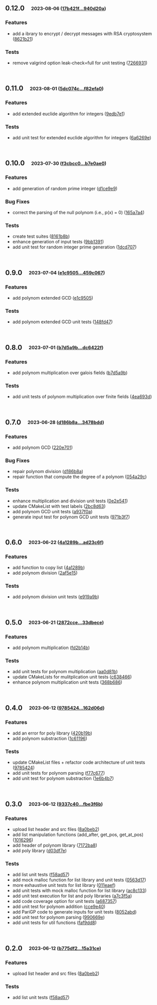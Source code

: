 ## **0.12.0**&emsp;<sub><sup>2023-08-06 ([17b421f...940d20a](https://github.com/groumage/PolynomArithmetic/compare/17b421f0d728456c4103531a12ccab3d2b4649c6...940d20abe04dfc3e46e45afb860bb14e5f816f65?diff=split))</sup></sub>

### Features

- add a ibrary to encrypt / decrypt messages with RSA cryptosystem ([8621b21](https://github.com/groumage/PolynomArithmetic/commit/8621b21689066d701244dbd812e2a7a21cfe94e8))

### Tests

- remove valgrind option leak\-check=full for unit testing ([7266931](https://github.com/groumage/PolynomArithmetic/commit/726693134d53b8d0acd60ca11a56036a5fa0bfc3))

<br>

## **0.11.0**&emsp;<sub><sup>2023-08-01 ([5dc074c...f82efa0](https://github.com/groumage/PolynomArithmetic/compare/5dc074cb7517494a5477b2cb5016a611825ee917...f82efa0071050f0dbb6675c693e5006150e1391a?diff=split))</sup></sub>

### Features

- add extended euclide algorithm for integers ([9edb7e1](https://github.com/groumage/PolynomArithmetic/commit/9edb7e1826841951b248e5859432d8fe8f6640a2))

### Tests

- add unit test for extended euclide algorithm for integers ([6a6269e](https://github.com/groumage/PolynomArithmetic/commit/6a6269e3fb884d594a678d5a8bd9f5c12462e50c))

<br>

## **0.10.0**&emsp;<sub><sup>2023-07-30 ([f3cbcc0...b7e0ae0](https://github.com/groumage/PolynomArithmetic/compare/f3cbcc09b58c6bc0d4a8693cc817b0e527c73848...b7e0ae0b66b5eceff5ac5fc9ce9f4f76cac17293?diff=split))</sup></sub>

### Features

- add generation of random prime integer ([d1ce9e9](https://github.com/groumage/PolynomArithmetic/commit/d1ce9e9fc6f8cea8bdfbf9098591778902c33053))

### Bug Fixes

- correct the parsing of the null polynom \(i\.e\., p\(x\) = 0\) ([165a7a4](https://github.com/groumage/PolynomArithmetic/commit/165a7a41042786546c6d1d8d6846026cf68f41f0))

### Tests

- create test suites ([8161b8b](https://github.com/groumage/PolynomArithmetic/commit/8161b8b3c5410782041cfd1f43af85c0cce093a4))
- enhance generation of input tests ([9bb1391](https://github.com/groumage/PolynomArithmetic/commit/9bb13916b131b5b5b71268e275dae52ea1b37eec))
- add unit test for random integer prime generation ([1dcd707](https://github.com/groumage/PolynomArithmetic/commit/1dcd70789a56c948b80c3d2f397a8180e8c7a852))

<br>

## **0.9.0**&emsp;<sub><sup>2023-07-04 ([e1c9505...459c067](https://github.com/groumage/PolynomArithmetic/compare/e1c9505a7471dfe595b4e932a2390356d4c59886...459c067cef19b2382a7604cf075e38f428ea5abe?diff=split))</sup></sub>

### Features

- add polynom extended GCD ([e1c9505](https://github.com/groumage/PolynomArithmetic/commit/e1c9505a7471dfe595b4e932a2390356d4c59886))

### Tests

- add polynom extended GCD unit tests ([148fd47](https://github.com/groumage/PolynomArithmetic/commit/148fd4732508c0c8a74df28ac1126956c7155d3b))

<br>

## **0.8.0**&emsp;<sub><sup>2023-07-01 ([b7d5a9b...dc6422f](https://github.com/groumage/PolynomArithmetic/compare/b7d5a9baa67e2e301e72dd4c4731793e856265b7...dc6422fce4e0c9974d1de5613d375c2c2711cb9c?diff=split))</sup></sub>

### Features

- add polynom multiplication over galois fields ([b7d5a9b](https://github.com/groumage/PolynomArithmetic/commit/b7d5a9baa67e2e301e72dd4c4731793e856265b7))

### Tests

- add unit tests of polynom multiplication over finite fields ([4ea693d](https://github.com/groumage/PolynomArithmetic/commit/4ea693db3a91908ccacab8fef62be321d56f4170))

<br>

## **0.7.0**&emsp;<sub><sup>2023-06-28 ([d186b8a...3478bdd](https://github.com/groumage/PolynomArithmetic/compare/d186b8aa5be055f29a57041cf85e97a8747ad80a...3478bdd6845022505c1032f0d5489cf5d7a3a7e4?diff=split))</sup></sub>

### Features

- add polynom GCD ([220e701](https://github.com/groumage/PolynomArithmetic/commit/220e701d96d5c3cf5a31f00f608a8aba04014dff))

### Bug Fixes

- repair polynom division ([d186b8a](https://github.com/groumage/PolynomArithmetic/commit/d186b8aa5be055f29a57041cf85e97a8747ad80a))
- repair function that compute the degree of a polynom ([054a29c](https://github.com/groumage/PolynomArithmetic/commit/054a29c6960ac0ab68cadee579e1b77cb7b39eba))

### Tests

- enhance multiplication and division unit tests ([0e2e541](https://github.com/groumage/PolynomArithmetic/commit/0e2e5416b260179f3d19ff9a365b1138d9976dbc))
- update CMakeList with test labels ([2bc8d63](https://github.com/groumage/PolynomArithmetic/commit/2bc8d638269f824b8b5d76d44cac696b3ebd40bd))
- add polynom GCD unit tests ([a937f0a](https://github.com/groumage/PolynomArithmetic/commit/a937f0a99479151a2be47724a608b2b6278ba8dc))
- generate input test for polynom GCD unit tests ([971b3f7](https://github.com/groumage/PolynomArithmetic/commit/971b3f711552602e5485c748cfdb2db535bd99d8))

<br>

## **0.6.0**&emsp;<sub><sup>2023-06-22 ([4a1289b...ad23c6f](https://github.com/groumage/PolynomArithmetic/compare/4a1289b9e52941f946a00f156eb76603701e346d...ad23c6f9d04e5a004f9f1611fba5a2b7850b9a04?diff=split))</sup></sub>

### Features

- add function to copy list ([4a1289b](https://github.com/groumage/PolynomArithmetic/commit/4a1289b9e52941f946a00f156eb76603701e346d))
- add polynom division ([2af5e15](https://github.com/groumage/PolynomArithmetic/commit/2af5e15351b8d3a5e0dbc40a55fb76020f59f6d1))

### Tests

- add polynom division unit tests ([e919a9b](https://github.com/groumage/PolynomArithmetic/commit/e919a9be1008066f0147baa2c6d8987166b87d96))

<br>

## **0.5.0**&emsp;<sub><sup>2023-06-21 ([2872cce...33dbece](https://github.com/groumage/PolynomArithmetic/compare/2872ccefa63b2f4be9353579205b620ef724f600...33dbeceae5af5aa7c1e615e46707a6d1bbee7e05?diff=split))</sup></sub>

### Features

- add polynom multiplication ([fd2b14b](https://github.com/groumage/PolynomArithmetic/commit/fd2b14b23612bc1d84719cb6780c066cf34202cc))

### Tests

- add unit tests for polynom multiplication ([aa0d81b](https://github.com/groumage/PolynomArithmetic/commit/aa0d81b0597d157a88b674ba9c39a55eb736e5d8))
- update CMakeLists for mulitplication unit tests ([c638466](https://github.com/groumage/PolynomArithmetic/commit/c638466be35869457b7f5bc835bc7a3ae3aad26e))
- enhance polynom multiplication unit tests ([368b686](https://github.com/groumage/PolynomArithmetic/commit/368b68639b15b7f1e331c7714a44f464251da3fe))

<br>

## **0.4.0**&emsp;<sub><sup>2023-06-12 ([9785424...162d06d](https://github.com/groumage/PolynomArithmetic/compare/9785424813a91cbf0c0c7ada5dd5008016a90570...162d06dc1c8e0da7f5decb96f4abbda6234790d0?diff=split))</sup></sub>

### Features

- add an error for poly library ([420b19b](https://github.com/groumage/PolynomArithmetic/commit/420b19b2dff3888a80b8dda1ee65a619febfd834))
- add polynom substraction ([1c61196](https://github.com/groumage/PolynomArithmetic/commit/1c61196c66e64ec21565a63b58ef09657ef3d62c))

### Tests

- update CMakeList files \+ refactor code architecture of unit tests ([9785424](https://github.com/groumage/PolynomArithmetic/commit/9785424813a91cbf0c0c7ada5dd5008016a90570))
- add unit tests for polynom parsing ([f77c677](https://github.com/groumage/PolynomArithmetic/commit/f77c67710b65b105c409653197f3256777c72205))
- add unit test for polynom substraction ([1e6b4b7](https://github.com/groumage/PolynomArithmetic/commit/1e6b4b72780ab0e089dc12dc2869d02a9f2a38bf))

<br>

## **0.3.0**&emsp;<sub><sup>2023-06-12 ([9337c40...fbe3f6b](https://github.com/groumage/PolynomArithmetic/compare/9337c4087999aeeeb1d0919daf5d02250c846ace...fbe3f6bb81250f7ee6fbd53e463f3fa8fd3250d4?diff=split))</sup></sub>

### Features

- upload list header and src files ([8a0beb2](https://github.com/groumage/PolynomArithmetic/commit/8a0beb2f4e16a5879586376ec56964143e45fa67))
- add list manipulation functions \(add\_after, get\_pos, get\_at\_pos\) ([1016296](https://github.com/groumage/PolynomArithmetic/commit/1016296bf2add41044b14b4cca3bfa2230a0bb16))
- add header of polynom library ([7172ba8](https://github.com/groumage/PolynomArithmetic/commit/7172ba85ebb555c459abf1c8924d9ada28b7f42d))
- add poly library ([d03df7e](https://github.com/groumage/PolynomArithmetic/commit/d03df7e6bcbcd668a39eb2e2ab9fbd851b52ab0d))

### Tests

- add list unit tests ([f58ad57](https://github.com/groumage/PolynomArithmetic/commit/f58ad5784bb95c49eb3b72d600f3f51f775b19d2))
- add mock malloc function for list library and unit tests ([0563d17](https://github.com/groumage/PolynomArithmetic/commit/0563d17a6cb9212f7c497e54ed8eebc5ccaf964b))
- more exhaustive unit tests for list library ([011eaef](https://github.com/groumage/PolynomArithmetic/commit/011eaef8e8bebb4f3f8cd4c819f75cf61107e0f7))
- add unit tests with mock malloc function for list library ([ac8c133](https://github.com/groumage/PolynomArithmetic/commit/ac8c13352578d725089f63f165349e903af74ca7))
- add unit test execution for list and poly libraries ([a7c3f5a](https://github.com/groumage/PolynomArithmetic/commit/a7c3f5af81cc072220b86cdba6b0051163b31dbe))
- add code coverage option for unit tests ([a687357](https://github.com/groumage/PolynomArithmetic/commit/a68735744635f5fb1141d45cd17e5aa93af10d9a))
- add unit test for polynom addition ([cce9e40](https://github.com/groumage/PolynomArithmetic/commit/cce9e40372b149b99f6a01e7ef7fe9f316246c08))
- add PariGP code to generate inputs for unit tests ([8052abd](https://github.com/groumage/PolynomArithmetic/commit/8052abd1a7a0a275cf69443b97c6c30d61b43603))
- add unit test for polynom parsing ([990669e](https://github.com/groumage/PolynomArithmetic/commit/990669eada2b4bc5e61f67d572f015fd39a9cef1))
- add unit tests for util functions ([faf9dd8](https://github.com/groumage/PolynomArithmetic/commit/faf9dd876e9c7d15e1c3f2a3d70941daf7b668a4))

<br>

## **0.2.0**&emsp;<sub><sup>2023-06-12 ([b775df2...15a31ce](https://github.com/groumage/PolynomArithmetic/compare/b775df27959f63b98e827adbc1df8ab19ad3ff03...15a31cebaea3c350f54448dbaf1d33504741aec3?diff=split))</sup></sub>

### Features

- upload list header and src files ([8a0beb2](https://github.com/groumage/PolynomArithmetic/commit/8a0beb2f4e16a5879586376ec56964143e45fa67))

### Tests

- add list unit tests ([f58ad57](https://github.com/groumage/PolynomArithmetic/commit/f58ad5784bb95c49eb3b72d600f3f51f775b19d2))

<br>

